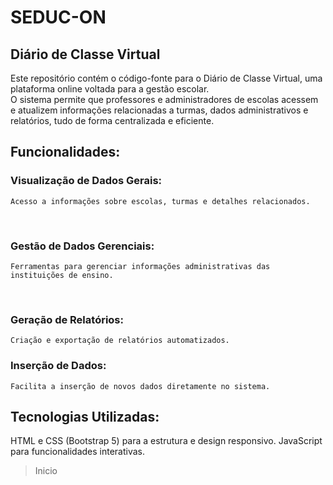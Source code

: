 # SEDUC-ON
## Diário de Classe Virtual
Este repositório contém o código-fonte para o Diário de Classe Virtual, uma plataforma online voltada para a gestão escolar. <br>
O sistema permite que professores e administradores de escolas acessem e atualizem informações relacionadas a turmas, dados administrativos e relatórios, tudo de forma centralizada e eficiente.
<br><p>
## Funcionalidades:
### Visualização de Dados Gerais: 
    Acesso a informações sobre escolas, turmas e detalhes relacionados.
<br><p>
### Gestão de Dados Gerenciais: 
    Ferramentas para gerenciar informações administrativas das instituições de ensino.
<br><p>
### Geração de Relatórios: 
    Criação e exportação de relatórios automatizados.
### Inserção de Dados: 
    Facilita a inserção de novos dados diretamente no sistema.
## Tecnologias Utilizadas:
HTML e CSS (Bootstrap 5) para a estrutura e design responsivo.
JavaScript para funcionalidades interativas.
> Inicio
